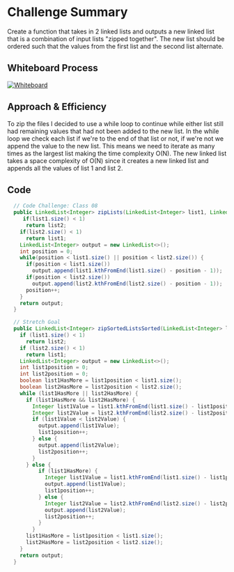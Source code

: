 # Challenge Summary

Create a function that takes in 2 linked lists and outputs a new linked list that is a combination of input lists "zipped together". The new list should be ordered such that the values from the first list and the second list alternate.

## Whiteboard Process

[![Whiteboard](images/linked-list-insertions.jpg)](../../../../../images/linked-list-zip.jpg)

<style>
  img {
    max-width: 80%;
  }
</style>


## Approach & Efficiency

To zip the files I decided to use a while loop to continue while either list still had remaining values that had not been added to the new list. In the while loop we check each list if we're to the end of that list or not, if we're not we append the value to the new list. This means we need to iterate as many times as the largest list making the time complexity O(N). The new linked list takes a space complexity of O(N) since it creates a new linked list and appends all the values of list 1 and list 2.

## Code

```java
  // Code Challenge: Class 08
  public LinkedList<Integer> zipLists(LinkedList<Integer> list1, LinkedList<Integer> list2) {
     if(list1.size() < 1)
      return list2;
    if(list2.size() < 1)
      return list1;
    LinkedList<Integer> output = new LinkedList<>();
    int position = 0;
    while(position < list1.size() || position < list2.size()) {
      if(position < list1.size())
        output.append(list1.kthFromEnd(list1.size() - position - 1));
      if(position < list2.size())
        output.append(list2.kthFromEnd(list2.size() - position - 1));
      position++;
    }
    return output;
  }

  // Stretch Goal
  public LinkedList<Integer> zipSortedListsSorted(LinkedList<Integer> list1, LinkedList<Integer> list2) {
    if (list1.size() < 1)
      return list2;
    if (list2.size() < 1)
      return list1;
    LinkedList<Integer> output = new LinkedList<>();
    int list1position = 0;
    int list2position = 0;
    boolean list1HasMore = list1position < list1.size();
    boolean list2HasMore = list2position < list2.size();
    while (list1HasMore || list2HasMore) {
      if (list1HasMore && list2HasMore) {
        Integer list1Value = list1.kthFromEnd(list1.size() - list1position - 1);
        Integer list2Value = list2.kthFromEnd(list2.size() - list2position - 1);
        if (list1Value < list2Value) {
          output.append(list1Value);
          list1position++;
        } else {
          output.append(list2Value);
          list2position++;
        }
      } else {
          if (list1HasMore) {
            Integer list1Value = list1.kthFromEnd(list1.size() - list1position - 1);
            output.append(list1Value);
            list1position++;
          } else {
            Integer list2Value = list2.kthFromEnd(list2.size() - list2position - 1);
            output.append(list2Value);
            list2position++;
          }
        }
      list1HasMore = list1position < list1.size();
      list2HasMore = list2position < list2.size();
    }
    return output;
  }
```


